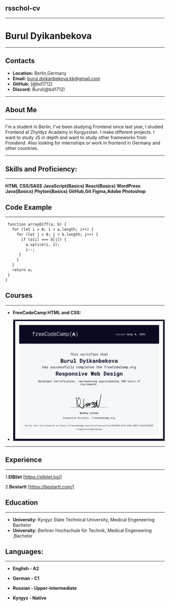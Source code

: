 ## rsschol-cv
*********************************************************************
# Burul Dyikanbekova
*********************************************************************
## Contacts
* **Location:** Berlin,Germany
* **Email:** burul.dyikanbekova.kk@gmail.com
* **GitHub:** [@bd1712]
* **Discord:** Burul(@bd1712)
*********************************************************************
## About Me
*********************************************************************
 I'm a student in Berlin, I've been studying Frontend since last year, I studied Frontend at Zhyldyz Academy in Kyrgyzstan. I make different projects. I want to study JS in depth and want to study other frameworks from Frondend. Also looking for internships or work in frontend in Germany and other countries.

******************************************************************************************************************
## Skills and Proficiency:
*******************************************************************************
**HTML**
**CSS/SASS**
**JavaScript(Basics)**
**React(Basics)**
**WordPress**
**Java(Basics)**
**Phyton(Basics)**
**GitHub,Git**
**Figma,Adobe Photoshop**


## Code Example
***********************************************************************
```
 function arrayDiff(a, b) {
   for (let i = 0; i < a.length; i++) {
     for (let j = 0; j < b.length; j++) {
       if (a[i] === b[j]) {
         a.splice(i, 1);
         i--;
      }
     }
   }
   return a;
 }
}
```

## Courses
******************************************************************************************************************************************************
* **FreeCodeCamp HTML and CSS:**
+ ![Alt-Freecodecamp](/img/freeCodeCamp.org.png "Web design")
***********************************************************************************************************************
## Experience
*********************************************************************************
1.**ElBilet** [https://elbilet.kg/]

2.**Bestartt** [https://bestartt.com/]

## Education
******************************************************************************************************************************
* **University:** Kyrgyz State Technical University, Medical Engeneering Bachelor
* **University:** Berliner Hochschule für Technik, Medical Engeneering ,Bachelor

## Languages:
********************************************************
* **English - A2**

* **German - C1**

* **Russian - Upper-intermediate**

* **Kyrgyz - Native**  
